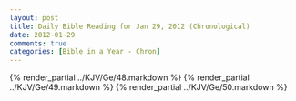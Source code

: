 ```yaml
---
layout: post
title: Daily Bible Reading for Jan 29, 2012 (Chronological)
date: 2012-01-29
comments: true
categories: [Bible in a Year - Chron]
---
```

{% render_partial ../KJV/Ge/48.markdown %}
{% render_partial ../KJV/Ge/49.markdown %}
{% render_partial ../KJV/Ge/50.markdown %}

